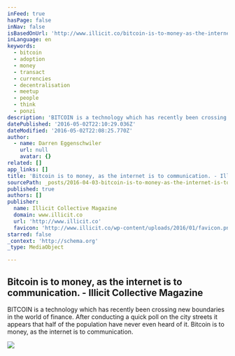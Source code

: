 ```yaml
---
inFeed: true
hasPage: false
inNav: false
isBasedOnUrl: 'http://www.illicit.co/bitcoin-is-to-money-as-the-internet-is-to-newspapers/'
inLanguage: en
keywords:
  - bitcoin
  - adoption
  - money
  - transact
  - currencies
  - decentralisation
  - meetup
  - people
  - think
  - ponzi
description: 'BITCOIN is a technology which has recently been crossing new boundaries in the world of finance. After conducting a quick poll on the city streets it appears that half of the population have never even heard of it. Bitcoin is to money, as the internet is to communication.'
datePublished: '2016-05-02T22:10:29.036Z'
dateModified: '2016-05-02T22:08:25.770Z'
author:
  - name: Darren Eggenschwiler
    url: null
    avatar: {}
related: []
app_links: []
title: 'Bitcoin is to money, as the internet is to communication. - Illicit Collective Magazine'
sourcePath: _posts/2016-04-03-bitcoin-is-to-money-as-the-internet-is-to-communication-.md
published: true
authors: []
publisher:
  name: Illicit Collective Magazine
  domain: www.illicit.co
  url: 'http://www.illicit.co'
  favicon: 'http://www.illicit.co/wp-content/uploads/2016/01/favicon.png'
starred: false
_context: 'http://schema.org'
_type: MediaObject

---
```

<article style=""><h1>Bitcoin is to money, as the internet is to communication. - Illicit Collective Magazine</h1><p>BITCOIN is a technology which has recently been crossing new boundaries in the world of finance. After conducting a quick poll on the city streets it appears that half of the population have never even heard of it. Bitcoin is to money, as the internet is to communication.</p><img src="http://www.illicit.co/wp-content/uploads/2015/11/9621551805_7cca02b58b_o.jpg" /></article>